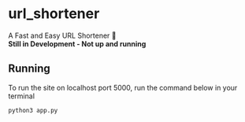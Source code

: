 # url_shortener

A Fast and Easy URL Shortener 🔗<br/>
**Still in Development - Not up and running**

## Running
To run the site on localhost port 5000, run the command below in your terminal 
```shell script
python3 app.py
```

